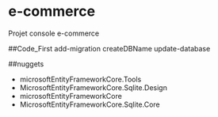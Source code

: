 # e-commerce
Projet console e-commerce

##Code_First
add-migration createDBName
update-database

##nuggets
- microsoftEntityFrameworkCore.Tools
- MicrosoftEntityFrameworkCore.Sqlite.Design
- microsoftEntityFrameworkCore
- MicrosoftEntityFrameworkCore.Sqlite.Core
